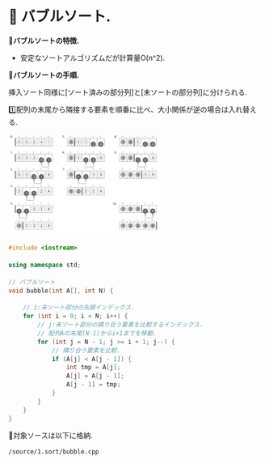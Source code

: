 
# :closed_book: バブルソート.

:pushpin:**バブルソートの特徴.**
- 安定なソートアルゴリズムだが計算量O(n^2).

:pushpin:**バブルソートの手順.**

挿入ソート同様に[ソート済みの部分列]と[未ソートの部分列]に分けられる.

:one:配列の末尾から隣接する要素を順番に比べ、大小関係が逆の場合は入れ替える.

<img src='../.vuepress/public/bubblesort-1.png' style='width:60%;' />

```cpp
#include <iostream>

using namespace std;

// バブルソート
void bubble(int A[], int N) {
    
    // i:未ソート部分の先頭インデックス.
    for (int i = 0; i < N; i++) {
        // j:未ソート部分の隣り合う要素を比較するインデックス.
        // 配列Aの末尾(N-1)からi+1までを移動.
        for (int j = N - 1; j >= i + 1; j--) {
            // 隣り合う要素を比較.
            if (A[j] < A[j - 1]) {
                int tmp = A[j];
                A[j] = A[j - 1];
                A[j - 1] = tmp;
            }
        }
    }
}
```

:mag_right:対象ソースは以下に格納.
```
/source/1.sort/bubble.cpp
```